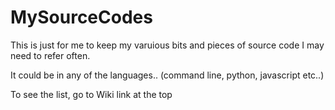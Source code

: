 # MySourceCodes

This is just for me to keep my varuious bits and pieces of source code I may need to refer often.

It could be in any of the languages..  (command line, python, javascript etc..)

To see the list, go to Wiki link at the top
